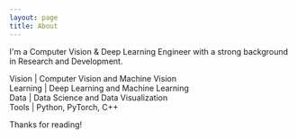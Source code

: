 ```yaml
---
layout: page
title: About
---
```


I'm a Computer Vision & Deep Learning Engineer with a strong background in Research and Development.

Vision \| Computer Vision and Machine Vision<br/>
Learning \| Deep Learning and Machine Learning<br/>
Data \| Data Science and Data Visualization<br/>
Tools \| Python, PyTorch, C++<br/>

Thanks for reading!
